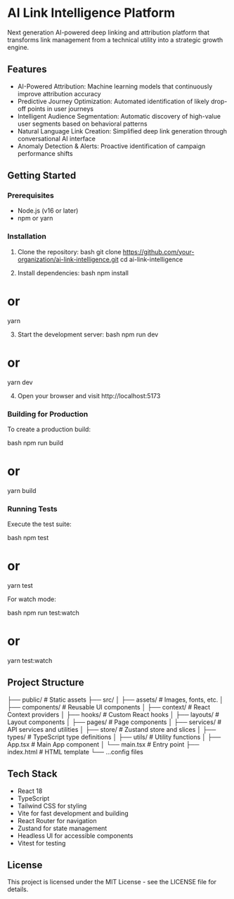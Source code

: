 
# AI Link Intelligence Platform

Next generation AI-powered deep linking and attribution platform that transforms link management from a technical utility into a strategic growth engine.

## Features

- AI-Powered Attribution: Machine learning models that continuously improve attribution accuracy
- Predictive Journey Optimization: Automated identification of likely drop-off points in user journeys
- Intelligent Audience Segmentation: Automatic discovery of high-value user segments based on behavioral patterns
- Natural Language Link Creation: Simplified deep link generation through conversational AI interface
- Anomaly Detection & Alerts: Proactive identification of campaign performance shifts

## Getting Started

### Prerequisites

- Node.js (v16 or later)
- npm or yarn

### Installation

1. Clone the repository:
bash
git clone https://github.com/your-organization/ai-link-intelligence.git
cd ai-link-intelligence


2. Install dependencies:
bash
npm install
# or
yarn


3. Start the development server:
bash
npm run dev
# or
yarn dev


4. Open your browser and visit http://localhost:5173

### Building for Production

To create a production build:

bash
npm run build
# or
yarn build


### Running Tests

Execute the test suite:

bash
npm test
# or
yarn test


For watch mode:

bash
npm run test:watch
# or
yarn test:watch


## Project Structure


├── public/             # Static assets
├── src/
│   ├── assets/         # Images, fonts, etc.
│   ├── components/     # Reusable UI components
│   ├── context/        # React Context providers
│   ├── hooks/          # Custom React hooks
│   ├── layouts/        # Layout components
│   ├── pages/          # Page components
│   ├── services/       # API services and utilities
│   ├── store/          # Zustand store and slices
│   ├── types/          # TypeScript type definitions
│   ├── utils/          # Utility functions
│   ├── App.tsx         # Main App component
│   └── main.tsx        # Entry point
├── index.html          # HTML template
└── ...config files


## Tech Stack

- React 18
- TypeScript
- Tailwind CSS for styling
- Vite for fast development and building
- React Router for navigation
- Zustand for state management
- Headless UI for accessible components
- Vitest for testing

## License

This project is licensed under the MIT License - see the LICENSE file for details.
  